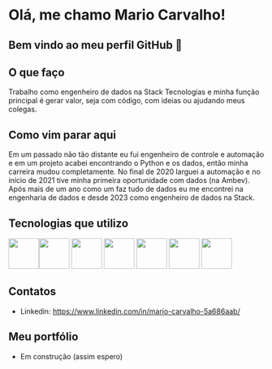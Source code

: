 # Olá, me chamo Mario Carvalho! 
## Bem vindo ao meu perfil GitHub 👋

## O que faço

Trabalho como engenheiro de dados na Stack Tecnologias e minha função principal é gerar valor, seja com código, com ideias ou ajudando meus colegas. 

## Como vim parar aqui

Em um passado não tão distante eu fui engenheiro de controle e automação e em um projeto acabei encontrando o Python e os dados, então minha carreira mudou completamente. No final de 2020 larguei a automação e no início de 2021 tive minha primeira oportunidade com dados (na Ambev). Após mais de um ano como um faz tudo de dados eu me encontrei na engenharia de dados e desde 2023 como engenheiro de dados na Stack.

## Tecnologias que utilizo

<img loading="lazy" src="https://cdn.jsdelivr.net/gh/devicons/devicon@latest/icons/python/python-original-wordmark.svg" width="60" height="60"/><img loading="lazy" src="https://cdn.jsdelivr.net/gh/devicons/devicon@latest/icons/amazonwebservices/amazonwebservices-original-wordmark.svg" width="60" height="60"/>
<img loading="lazy" src="https://cdn.jsdelivr.net/gh/devicons/devicon@latest/icons/apacheairflow/apacheairflow-original-wordmark.svg" width="60" height="60"/>
<img loading="lazy" src="https://cdn.jsdelivr.net/gh/devicons/devicon@latest/icons/docker/docker-original-wordmark.svg" width="60" height="60"/>
<img loading="lazy" src="https://cdn.jsdelivr.net/gh/devicons/devicon@latest/icons/terraform/terraform-original-wordmark.svg" width="60" height="60"/>
<img loading="lazy" src="https://cdn.jsdelivr.net/gh/devicons/devicon@latest/icons/git/git-original-wordmark.svg" width="60" height="60"/>
<img loading="lazy" src="https://cdn.jsdelivr.net/gh/devicons/devicon@latest/icons/linux/linux-original.svg" width="60" height="60"/>

## Contatos
- Linkedin: https://www.linkedin.com/in/mario-carvalho-5a686aab/

## Meu portfólio

- Em construção (assim espero)
